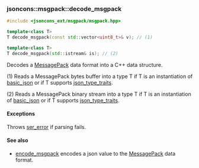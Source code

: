 ### jsoncons::msgpack::decode_msgpack

```c++
#include <jsoncons_ext/msgpack/msgpack.hpp>

template<class T>
T decode_msgpack(const std::vector<uint8_t>& v); // (1)

template<class T>
T decode_msgpack(std::istream& is); // (2)
```

Decodes a [MessagePack](http://msgpack.org/index.html) data format into a C++ data structure.

(1) Reads a MessagePack bytes buffer into a type T if T is an instantiation of [basic_json](../basic_json.md) 
or if T supports [json_type_traits](../json_type_traits.md).

(2) Reads a MessagePack binary stream into a type T if T is an instantiation of [basic_json](../basic_json.md) 
or if T supports [json_type_traits](../json_type_traits.md).

#### Exceptions

Throws [ser_error](../ser_error.md) if parsing fails.

#### See also

- [encode_msgpack](encode_msgpack.md) encodes a json value to the [MessagePack](http://msgpack.org/index.html) data format.


